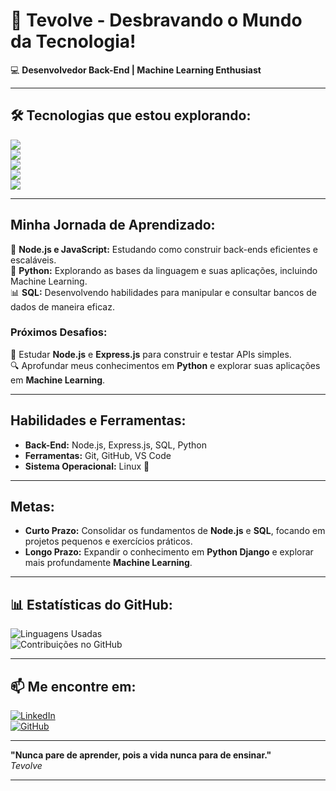 # 🚀 **Tevolve - Desbravando o Mundo da Tecnologia!**

💻 **Desenvolvedor Back-End | Machine Learning Enthusiast**  

---

## 🛠️ **Tecnologias que estou explorando:**

<span><img src="https://img.shields.io/badge/Node.js-339933?style=flat&logo=node.js&logoColor=white" /></span>  
<span><img src="https://img.shields.io/badge/JavaScript-F7DF1E?style=flat&logo=javascript&logoColor=black" /></span>  
<span><img src="https://img.shields.io/badge/Python-3776AB?style=flat&logo=python&logoColor=white" /></span>  
<span><img src="https://img.shields.io/badge/SQL-4479A1?style=flat&logo=sqlite&logoColor=white" /></span>  
<span><img src="https://img.shields.io/badge/Express.js-000000?style=flat&logo=express&logoColor=white" /></span>  

---

## **Minha Jornada de Aprendizado:**

🔧 **Node.js e JavaScript:** Estudando como construir back-ends eficientes e escaláveis.  
🧠 **Python:** Explorando as bases da linguagem e suas aplicações, incluindo Machine Learning.  
📊 **SQL:** Desenvolvendo habilidades para manipular e consultar bancos de dados de maneira eficaz.

### **Próximos Desafios:**  
🎯 Estudar **Node.js** e **Express.js** para construir e testar APIs simples.  
🔍 Aprofundar meus conhecimentos em **Python** e explorar suas aplicações em **Machine Learning**.

---

## **Habilidades e Ferramentas:**  
- **Back-End:** Node.js, Express.js, SQL, Python  
- **Ferramentas:** Git, GitHub, VS Code  
- **Sistema Operacional:** Linux 🐧

---

## **Metas:**  
- **Curto Prazo:** Consolidar os fundamentos de **Node.js** e **SQL**, focando em projetos pequenos e exercícios práticos.  
- **Longo Prazo:** Expandir o conhecimento em **Python Django** e explorar mais profundamente **Machine Learning**.

---

## 📊 **Estatísticas do GitHub:**

![Linguagens Usadas](https://github-readme-stats.vercel.app/api/top-langs/?username=tevolve&layout=compact&hide_title=true)  
![Contribuições no GitHub](https://github-readme-stats.vercel.app/api?username=tevolve&show_icons=true&hide_title=true&count_private=true&hide=prs)

---

## 📫 **Me encontre em:**  
[![LinkedIn](https://img.shields.io/badge/LinkedIn-0077B5?style=flat&logo=linkedin&logoColor=white)](https://www.linkedin.com/in/tev0lv3)  
[![GitHub](https://img.shields.io/badge/GitHub-000000?style=flat&logo=github&logoColor=white)](https://github.com/tevolve)

---

**"Nunca pare de aprender, pois a vida nunca para de ensinar."**  
<em>Tevolve</em>

---
